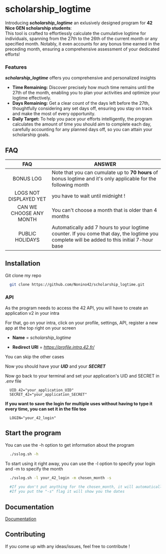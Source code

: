 # scholarship_logtime

Introducing ***scholarship_logtime*** an exlusively designed program for **42 Nice GEN scholarship students**:  
This tool is crafted to effortlessly calculate the cumulative logtime for individuals, spanning from the 27th to the 26th of the current month or any specified month. Notably, it even accounts for any bonus time earned in the preceding month, ensuring a comprehensive assessment of your dedicated efforts!

### Features
***scholarship_logtime*** offers you comprehensive and personalized insights
- **Time Remaining:** Discover precisely how much time remains until the 27th of the month, enabling you to plan your activities and optimize your logtime effectively.
- **Days Remaining:** Get a clear count of the days left before the 27th, thoughtfully considering any set days off, ensuring you stay on track and make the most of every opportunity.
- **Daily Target:** To help you pace your efforts intelligently, the program calculates the amount of time you should aim to complete each day, carefully accounting for any planned days off, so you can attain your scholarship goals.

## FAQ
| FAQ | ANSWER |
| :-: | --- |
| BONUS LOG | Note that you can cumulate up to **70 hours** of bonus logtime and it's only applicable for the following month |
| LOGS NOT DISPLAYED YET | you have to wait until midnight ! |
| CAN WE CHOOSE ANY MONTH | You can't choose a month that is older than 4 months |
| PUBLIC HOLIDAYS | Automatically add 7 hours to your logtime counter. If you come that day, the logtime you complete will be added to this initial 7-hour base |

## Installation

Git clone my repo

```bash
  git clone https://github.com/Nonino42/scholarship_logtime.git
```

### API

As the program needs to access the 42 API, you will have to create an application v2 in your intra

For that, go on your intra, click on your profile, settings, API, register a new app at the top right on your screen

- **Name** = _scholarship_logtime_

- **Redirect URI** = _https://profile.intra.42.fr/_

You can skip the other cases

Now you should have your **_UID_** and your **_SECRET_**

Now go back to your terminal and set your application's UID and SECRET in _.env_ file

```env
  UID_42="your_application_UID"
  SECRET_42="your_application_SECRET"
```

**If you want to save the login for multiple uses without having to type it every time, you can set it in the file too**

```env
  LOGIN="your_42_login"
```

## Start the program

You can use the -h option to get information about the program
    
```bash
  ./sslog.sh -h
```

To start using it right away, you can use the -l option to specify your login and -m to specify the month

```bash
  ./sslog.sh -l your_42_login -m chosen_month -s
  
  #If you don't put anything for the chosen_month, it will automatically choose the current month
  #If you put the "-s" flag it will show you the dates
```

## Documentation
[Documentation](https://api.intra.42.fr/apidoc/guides/getting_started)

## Contributing
If you come up with any ideas/issues, feel free to contribute !
